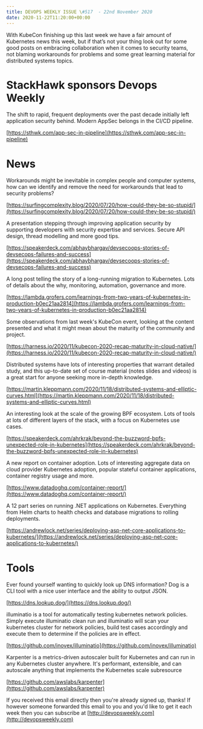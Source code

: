 ```yaml
---
title: DEVOPS WEEKLY ISSUE \#517  - 22nd November 2020 
date: 2020-11-22T11:20:00+00:00
---
```


With KubeCon finishing up this last week we have a fair amount of Kubernetes news this week, but if that’s not your thing look out for some good posts on embracing collaboration when it comes to security teams, not blaming workarounds for problems and some great learning material for distributed systems topics.


StackHawk sponsors Devops Weekly
============================

The shift to rapid, frequent deployments over the past decade initially left application security behind. Modern AppSec belongs in the CI/CD pipeline.

[https://sthwk.com/app-sec-in-pipeline](https://sthwk.com/app-sec-in-pipeline)


News
====

Workarounds might be inevitable in complex people and computer systems, how can we identify and remove the need for workarounds that lead to security problems?

[https://surfingcomplexity.blog/2020/07/20/how-could-they-be-so-stupid/](https://surfingcomplexity.blog/2020/07/20/how-could-they-be-so-stupid/)


A presentation stepping through improving application security by supporting developers with security expertise and services. Secure API design, thread modelling and more good tips.

[https://speakerdeck.com/abhaybhargav/devsecoops-stories-of-devsecops-failures-and-success](https://speakerdeck.com/abhaybhargav/devsecoops-stories-of-devsecops-failures-and-success)


A long post telling the story of a long-running migration to Kubernetes. Lots of details about the why, monitoring, automation, governance and more.

[https://lambda.grofers.com/learnings-from-two-years-of-kubernetes-in-production-b0ec21aa2814](https://lambda.grofers.com/learnings-from-two-years-of-kubernetes-in-production-b0ec21aa2814)


Some observations from last week's KubeCon event, looking at the content presented and what it might mean about the maturity of the community and project.

[https://harness.io/2020/11/kubecon-2020-recap-maturity-in-cloud-native/](https://harness.io/2020/11/kubecon-2020-recap-maturity-in-cloud-native/)


Distributed systems have lots of interesting properties that warrant detailed study, and this up-to-date set of course material (notes slides and videos) is a great start for anyone seeking more in-depth knowledge.

[https://martin.kleppmann.com/2020/11/18/distributed-systems-and-elliptic-curves.html](https://martin.kleppmann.com/2020/11/18/distributed-systems-and-elliptic-curves.html)


An interesting look at the scale of the growing BPF ecosystem. Lots of tools at lots of different layers of the stack, with a focus on Kubernetes use cases.

[https://speakerdeck.com/ahrkrak/beyond-the-buzzword-bpfs-unexpected-role-in-kubernetes](https://speakerdeck.com/ahrkrak/beyond-the-buzzword-bpfs-unexpected-role-in-kubernetes)


A new report on container adoption. Lots of interesting aggregate data on cloud provider Kubernetes adoption, popular stateful container applications, container registry usage and more.

[https://www.datadoghq.com/container-report/](https://www.datadoghq.com/container-report/)


A 12 part series on running .NET applications on Kubernetes. Everything from Helm charts to health checks and database migrations to rolling deployments.

[https://andrewlock.net/series/deploying-asp-net-core-applications-to-kubernetes/](https://andrewlock.net/series/deploying-asp-net-core-applications-to-kubernetes/)


Tools
=====

Ever found yourself wanting to quickly look up DNS information? Dog is a CLI tool with a nice user interface and the ability to output JSON.

[https://dns.lookup.dog/](https://dns.lookup.dog/)


illuminatio is a tool for automatically testing kubernetes network policies. Simply execute illuminatio clean run and illuminatio will scan your kubernetes cluster for network policies, build test cases accordingly and execute them to determine if the policies are in effect.

[https://github.com/inovex/illuminatio](https://github.com/inovex/illuminatio)


Karpenter is a metrics-driven autoscaler built for Kubernetes and can run in any Kubernetes cluster anywhere. It's performant, extensible, and can autoscale anything that implements the Kubernetes scale subresource

[https://github.com/awslabs/karpenter](https://github.com/awslabs/karpenter)


If you received this email directly then you're already signed up, thanks! If however someone forwarded this email to you and you'd like to get it each week then you can subscribe at [http://devopsweekly.com](http://devopsweekly.com)

